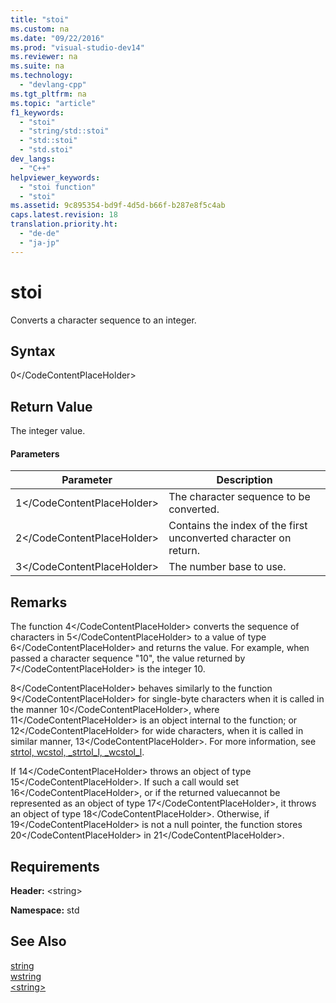 ```yaml
---
title: "stoi"
ms.custom: na
ms.date: "09/22/2016"
ms.prod: "visual-studio-dev14"
ms.reviewer: na
ms.suite: na
ms.technology: 
  - "devlang-cpp"
ms.tgt_pltfrm: na
ms.topic: "article"
f1_keywords: 
  - "stoi"
  - "string/std::stoi"
  - "std::stoi"
  - "std.stoi"
dev_langs: 
  - "C++"
helpviewer_keywords: 
  - "stoi function"
  - "stoi"
ms.assetid: 9c895354-bd9f-4d5d-b66f-b287e8f5c4ab
caps.latest.revision: 18
translation.priority.ht: 
  - "de-de"
  - "ja-jp"
---
```

# stoi
Converts a character sequence to an integer.  
  
## Syntax  
  
<CodeContentPlaceHolder>0\</CodeContentPlaceHolder>  
## Return Value  
 The integer value.  
  
#### Parameters  
  
|Parameter|Description|  
|---------------|-----------------|  
|<CodeContentPlaceHolder>1\</CodeContentPlaceHolder>|The character sequence to be converted.|  
|<CodeContentPlaceHolder>2\</CodeContentPlaceHolder>|Contains the index of the first unconverted character on return.|  
|<CodeContentPlaceHolder>3\</CodeContentPlaceHolder>|The number base to use.|  
  
## Remarks  
 The function <CodeContentPlaceHolder>4\</CodeContentPlaceHolder> converts the sequence of characters in <CodeContentPlaceHolder>5\</CodeContentPlaceHolder> to a value of type <CodeContentPlaceHolder>6\</CodeContentPlaceHolder> and returns the value. For example, when passed a character sequence "10", the value returned by <CodeContentPlaceHolder>7\</CodeContentPlaceHolder> is the integer 10.  
  
 <CodeContentPlaceHolder>8\</CodeContentPlaceHolder> behaves similarly to the function <CodeContentPlaceHolder>9\</CodeContentPlaceHolder> for single-byte characters when it is called in the manner <CodeContentPlaceHolder>10\</CodeContentPlaceHolder>, where <CodeContentPlaceHolder>11\</CodeContentPlaceHolder> is an object internal to the function; or <CodeContentPlaceHolder>12\</CodeContentPlaceHolder> for wide characters, when it is called in similar manner, <CodeContentPlaceHolder>13\</CodeContentPlaceHolder>. For more information, see [strtol, wcstol, _strtol_l, _wcstol_l](../vs140/strtol--wcstol--_strtol_l--_wcstol_l.md).  
  
 If <CodeContentPlaceHolder>14\</CodeContentPlaceHolder> throws an object of type <CodeContentPlaceHolder>15\</CodeContentPlaceHolder>. If such a call would set <CodeContentPlaceHolder>16\</CodeContentPlaceHolder>, or if the returned valuecannot be represented as an object of type <CodeContentPlaceHolder>17\</CodeContentPlaceHolder>, it throws an object of type <CodeContentPlaceHolder>18\</CodeContentPlaceHolder>. Otherwise, if <CodeContentPlaceHolder>19\</CodeContentPlaceHolder> is not a null pointer, the function stores <CodeContentPlaceHolder>20\</CodeContentPlaceHolder> in <CodeContentPlaceHolder>21\</CodeContentPlaceHolder>.  
  
## Requirements  
 **Header:** \<string>  
  
 **Namespace:** std  
  
## See Also  
 [string](../vs140/string--c---stl--string--.md)   
 [wstring](../vs140/wstring.md)   
 [\<string>](../vs140/-string-.md)